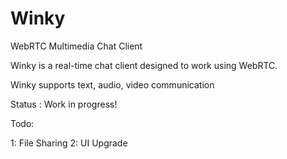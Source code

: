 # Winky
WebRTC Multimedia Chat Client

Winky is a real-time chat client designed to work using WebRTC.

Winky supports text, audio, video communication

Status : Work in progress!

Todo:

1: File Sharing
2: UI Upgrade
